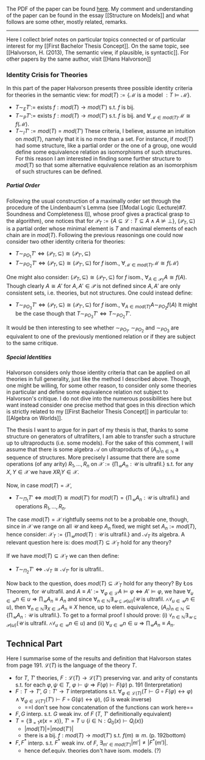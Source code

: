 The PDF of the paper can be found [here](https://philsci-archive.pitt.edu/8940/1/semantic-defect-revised2.pdf). My comment and understanding of the paper can be found in the essay [[Structure on Models]] and what follows are some other, mostly related, remarks.

---
Here I collect brief notes on particular topics connected or of particular interest for my [[First Bachelor Thesis Concept]]. On the same topic, see [[Halvorson, H. (2013), The semantic view, if plausible, is syntactic]]. For other papers by the same author, visit [[Hans Halvorson]]
### Identity Crisis for Theories
In this part of the paper Halvorson presents three possible identity criteria for theories in the semantic view: for $mod(T) := \{\mathcal{M}$ is a model $: T \models \mathcal{M}\}$.
- $T \sim_E T' :=$  exists $f: mod(T) \to mod(T')$ s.t. $f$ is bij.
- $T \sim_P T' :=$ exists $f: mod(T) \to mod(T')$ s.t. $f$ is bij. and $\forall_{\mathcal{M} \in mod(T)} \mathcal{M} \cong f(\mathcal{M})$.
- $T \sim_ I T' := mod(T) = mod(T')$
These criteria, I believe, assume an intuition on $mod(T)$, namely that it is no more than a set. For instance, if $mod(T)$ had some structure, like a partial order or the one of a group, one would define some equivalence relation as isomorphisms of such structures. For this reason I am interested in finding some further structure to $mod(T)$ so that some alternative equivalence relation as an isomorphism of such structures can be defined.
##### Partial Order
Following the usual construction of a maximally order set through the procedure of the Lindenbaum's Lemma (see [[Modal Logic (Lecture)#7. Soundness and Completeness I]], whose proof gives a practical grasp to the algorithm), one notices that for  $\mathcal{P}_T:= \{A \subseteq \mathcal{L} : T \subseteq A \land A \not \models \bot \}$, $(\mathcal{P}_T, \subseteq)$ is a partial order whose minimal element is $T$ and maximal elements of each chain are in $mod(T)$. Following the previous reasonings one could now consider two other identity criteria for theories:
- $T \sim_{PO_1} T' \Leftrightarrow (\mathcal{P}_T, \subseteq) \cong (\mathcal{P}_{T'}, \subseteq)$
- $T \sim_{PO_2} T' \Leftrightarrow (\mathcal{P}_T, \subseteq) \cong (\mathcal{P}_{T'}, \subseteq)$ for $f$ isom., $\forall_{\mathcal{M} \in mod(T)} \mathcal{M} \cong f(\mathcal{M})$

One might also consider: $(\mathcal{P}_T, \subseteq) \cong (\mathcal{P}_{T'}, \subseteq)$ for $f$ isom., $\forall_{A \in \mathcal{P}_T} A \cong f(A)$. Though clearly $A \cong A'$ for $A, A' \in \mathcal{P}$ is not defined since $A, A'$ are only consistent sets, i.e. theories, but not structures. One could instead define:
- $T \sim_{PO_3} T' \Leftrightarrow (\mathcal{P}_T, \subseteq) \cong (\mathcal{P}_{T'}, \subseteq)$ for $f$ isom., $\forall_{A \in mod(T)} A \sim_{PO_2} f(A)$
It might be the case though that $T \sim_{PO_3} T' \Leftrightarrow T \sim_{PO_2} T'$.

It would be then interesting to see whether $\sim_{PO_1}$, $\sim_{PO_2}$ and $\sim_{PO_3}$ are equivalent to one of the previously mentioned relation or if they are subject to the same critique. 
##### Special Identities
Halvorson considers only those identity criteria that can be applied on all theories in full generality, just like the method I described above. Though, one might be willing, for some other reason, to consider only some theories in particular and define some equivalence relation not subject to Halvorson's critique. I do not dive into the numerous possibilities here but want instead consider one precise method that goes in this direction which is strictly related to my [[First Bachelor Thesis Concept]] in particular to: [[Algebra on Worlds]].

The thesis I want to argue for in part of my thesis is that, thanks to some structure on generators of ultrafilters, I am able to transfer such a structure up to ultraproducts (i.e. some models). For the sake of this comment, I will assume that there is some algebra $\mathcal{A}$ on ultraproducts of $(A_n)_{n\in \mathbb{N}}$ a sequence of structures. More precisely I assume that there are some operations (of any arity) $R_1, ..., R_n$ on $\mathcal{X} := \{\prod_{\mathcal{U}} A_n : \mathcal{U}$ is ultrafil.$\}$ s.t. for any $X, Y \in \mathcal{X}$ we have $X R_i Y \in \mathcal{X}$.

Now, in case $mod(T) = \mathcal{X}$,
- $T \sim_{\Pi_1} T' \Leftrightarrow mod(T) \cong mod(T')$ for $mod(T) = \{\prod_{\mathcal{U}} A_n : \mathcal{U}$ is ultrafil.$\}$ and operations $R_1, ..., R_n$.

The case $mod(T) = \mathcal{X}$ rightfully seems not to be a probable one, though, since in $\mathcal{X}$ we range on all $\mathcal{U}$ and keep $A_n$ fixed, we might set $A_n := mod(T)$, hence consider: $\mathcal{X}_T := \{\prod_{\mathcal{U}} mod(T) : \mathcal{U}$ is ultrafil.$\}$ and $\mathcal{A}_T$ its algebra. A relevant question here is: does $mod(T) \subseteq \mathcal{X}_T$ hold for any theory?

If we have $mod(T) \subseteq \mathcal{X}_T$ we can then define:
- $T \sim_{\Pi_2} T' \Leftrightarrow \mathcal{A}_T \cong \mathcal{A}_{T'}$ for  is ultrafil..

Now back to the question, does $mod(T) \subseteq \mathcal{X}_T$ hold for any theory? By Łos Theorem, for $\mathcal{U}$ ultrafil. and $A \equiv A' := \forall_{\varphi \in \mathcal{L}} A \models \varphi \Leftrightarrow A' \models \varphi$, we have $\forall_{u \in \mathcal{U}} n \in u \Rightarrow \prod_\mathcal{U} A_n \equiv A_n$ and since $\forall_{n \in \mathbb{N}} \exists_{\mathcal{U} \subseteq \mathcal{P}(\omega)}(\mathcal{U}$ is ultrafil. $\land \forall_{u \in \mathcal{U}} n \in u)$, then $\forall_{n \in \mathbb{N}} \exists_{X \in \mathcal{X}} A_n \equiv X$ hence, up to elem. equivalence, $(A_n)_{n \in \mathbb{N}} \subseteq \{\prod_\mathcal{U}A_n : \mathcal{U}$ is ultrafil.$\}$. To get to a formal proof I should prove: (i) $\forall_{n \in \mathbb{N}} \exists_{\mathcal{U} \subseteq \mathcal{P}(\omega)}(\mathcal{U}$ is ultrafil. $\land \forall_{u \in \mathcal{U}} n \in u)$ and (ii) $\forall_{u \in \mathcal{U}} n \in u \Rightarrow \prod_\mathcal{U} A_n \equiv A_n$.
## Technical Part
Here I summarise some of the results and definition that Halvorson states from page 191. $\mathcal{L}(T)$ is the language of the theory $T$.
- for $T$, $T'$ theories, $F: \mathcal{L}(T) \to \mathcal{L}(T')$ preserving var. and arity of constants s.t. for each $\varphi, \psi \in T$, $\varphi \vdash \psi \Rightarrow F(\varphi) \vdash F(\psi)$ p. 191 (Interpretation)
- $F: T \to T’$, $G: T’ \to T$ interpretations s.t. $\forall_{\varphi \in \mathcal{L}(T)}(T \vdash G \circ F (\varphi) \leftrightarrow \varphi)\land \forall_{\psi \in \mathcal{L}(T')}(T') \vdash F \circ G(\psi) \leftrightarrow \psi)$, ($G$ is weak inverse)
	- ==I don't see how concatenation of the functions can work here== 
- $F, G$ interp. s.t. $G$ weak inv. of $F$ ($T$, $T'$ definitionally equivalent)
- $T = \{\exists_{= 1} x ( x = x)\}$, $T' = T \cup \{i \in \mathbb{N} : Q_0 (x) \vdash Q_i(x)\}$
	- |$mod(T)| = |mod(T')|$
	- there is a bij. $f : mod(T) \to mod(T')$ s.t. $f(m) \cong m$. (p. 192bottom)
- $F, F^*$ interp. s.t. $F^*$ weak inv. of $F$, $\exists_{m' \in mod(T')}|m'| \not = |F^*(m')|$.
	- hence def.equiv. theories don't have isom. models. (?)